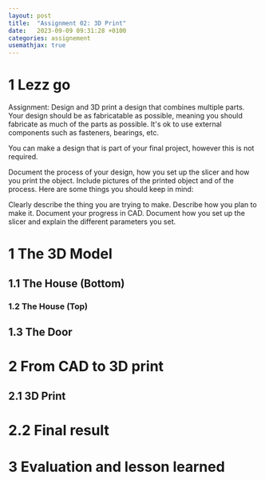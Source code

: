 ```yaml
---
layout: post
title:  "Assignment 02: 3D Print"
date:   2023-09-09 09:31:28 +0100
categories: assignement
usemathjax: true
---
```


# 1 Lezz go
Assignment:
Design and 3D print a design that combines multiple parts. Your design should be as fabricatable as possible, meaning you should fabricate as much of the parts as possible. It's ok to use external components such as fasteners, bearings, etc.

You can make a design that is part of your final project, however this is not required.

Document the process of your design, how you set up the slicer and how you print the object. Include pictures of the printed object and of the process. Here are some things you should keep in mind:

Clearly describe the thing you are trying to make.
Describe how you plan to make it.
Document your progress in CAD.
Document how you set up the slicer and explain the different parameters you set.


# 1 The 3D Model


## 1.1 The House (Bottom)


### 1.2 The House (Top)


## 1.3 The Door



# 2 From CAD to 3D print


## 2.1 3D Print


# 2.2 Final result


# 3 Evaluation and lesson learned